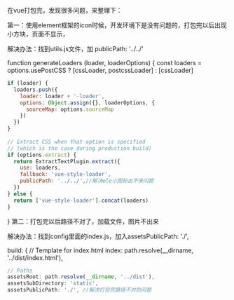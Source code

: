 在vue打包完，发现很多问题，来整理下：

第一：使用element框架的icon时候，开发环境下是没有问题的，打包完以后出现小方块，页面不显示，

解决办法：找到utils.js文件，加 publicPath: '../../'



function generateLoaders (loader, loaderOptions) {
    const loaders = options.usePostCSS ? [cssLoader, postcssLoader] : [cssLoader]

```js
if (loader) {
  loaders.push({
    loader: loader + '-loader',
    options: Object.assign({}, loaderOptions, {
      sourceMap: options.sourceMap
    })
  })
}
 
// Extract CSS when that option is specified
// (which is the case during production build)
if (options.extract) {
  return ExtractTextPlugin.extract({
    use: loaders,
    fallback: 'vue-style-loader',
    publicPath: '../../',//解决ele小图标出不来问题
  })
} else {
  return ['vue-style-loader'].concat(loaders)
}
```
  }
第二：打包完以后路径不对了，加载文件，图片不出来

解决办法：找到config里面的index.js，加入assetsPublicPath: './',



build: {
    // Template for index.html
    index: path.resolve(__dirname, '../dist/index.html'),

```js
// Paths
assetsRoot: path.resolve(__dirname, '../dist'),
assetsSubDirectory: 'static',
assetsPublicPath: './', //解决打包完路径不对的问题
```